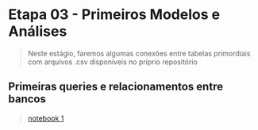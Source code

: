 # Etapa 03 - Primeiros Modelos e Análises
> Neste estágio, faremos algumas conexões entre tabelas primordiais com arquivos .csv disponíveis no príprio repositório

## Primeiras queries e relacionamentos entre bancos
> [notebook 1](https://github.com/IucasF/Centro-de-Pesquisas-Asdrubal/blob/main/data/databasse5_prevalence-of-schizophrenia-in-males-vs-females.csv)
